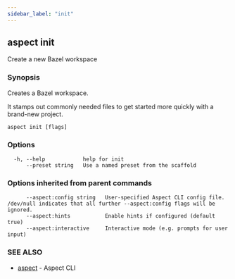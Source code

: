 ```yaml
---
sidebar_label: "init"
---
```

## aspect init

Create a new Bazel workspace

### Synopsis

Creates a Bazel workspace.

It stamps out commonly needed files to get started more quickly with a brand-new project.

```
aspect init [flags]
```

### Options

```
  -h, --help            help for init
      --preset string   Use a named preset from the scaffold
```

### Options inherited from parent commands

```
      --aspect:config string   User-specified Aspect CLI config file. /dev/null indicates that all further --aspect:config flags will be ignored.
      --aspect:hints           Enable hints if configured (default true)
      --aspect:interactive     Interactive mode (e.g. prompts for user input)
```

### SEE ALSO

* [aspect](aspect.md)	 - Aspect CLI

